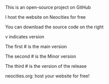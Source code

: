 This is an open-source project on GitHub

I host the website on Neocities for free

You can download the source code on the right

v indicates version

The first # is the main version

The second # is the Minor version

The third # is the version of the release

neocities.org: host your website for free!
